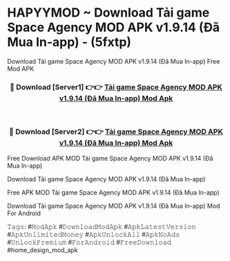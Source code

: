 # HAPYYMOD ~ Download Tải game Space Agency MOD APK v1.9.14 (Đã Mua In-app) - (5fxtp)
Download Tải game Space Agency MOD APK v1.9.14 (Đã Mua In-app) Free Mod APK

<div align="center">
<h3>🔴 Download [Server1] 👉👉 <a href="https://apk-comot.site?title=Tải_game_Space_Agency_MOD_APK_v1.9.14_(Đã_Mua_In-app)">Tải game Space Agency MOD APK v1.9.14 (Đã Mua In-app) Mod Apk</a></h3><br>

<h3>🔴 Download [Server2] 👉👉 <a href="https://apk-comot.site?title=Tải_game_Space_Agency_MOD_APK_v1.9.14_(Đã_Mua_In-app)">Tải game Space Agency MOD APK v1.9.14 (Đã Mua In-app) Mod Apk</a></h3>
</div>


Free Download APK MOD Tải game Space Agency MOD APK v1.9.14 (Đã Mua In-app)

Download Tải game Space Agency MOD APK v1.9.14 (Đã Mua In-app) 

Free APK MOD Tải game Space Agency MOD APK v1.9.14 (Đã Mua In-app) 

Download Tải game Space Agency MOD APK v1.9.14 (Đã Mua In-app) Mod For Android

𝚃𝚊𝚐𝚜: #𝙼𝚘𝚍𝙰𝚙𝚔 #𝙳𝚘𝚠𝚗𝚕𝚘𝚊𝚍𝙼𝚘𝚍𝙰𝚙𝚔 #𝙰𝚙𝚔𝙻𝚊𝚝𝚎𝚜𝚝𝚅𝚎𝚛𝚜𝚒𝚘𝚗 #𝙰𝚙𝚔𝚄𝚗𝚕𝚒𝚖𝚒𝚝𝚎𝚍𝙼𝚘𝚗𝚎𝚢 #𝙰𝚙𝚔𝚄𝚗𝚕𝚘𝚌𝚔𝙰𝚕𝚕 #𝙰𝚙𝚔𝙽𝚘𝙰𝚍𝚜 #𝚄𝚗𝚕𝚘𝚌𝚔𝙿𝚛𝚎𝚖𝚒𝚞𝚖 #𝙵𝚘𝚛𝙰𝚗𝚍𝚛𝚘𝚒𝚍 #𝙵𝚛𝚎𝚎𝙳𝚘𝚠𝚗𝚕𝚘𝚊𝚍 #home_design_mod_apk